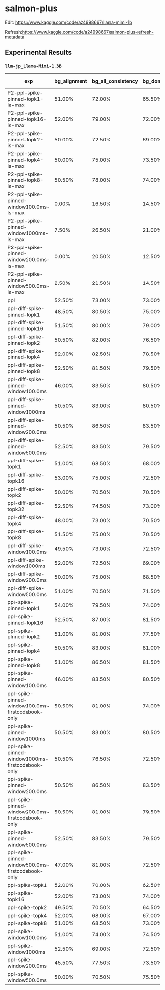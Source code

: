 # salmon-plus


Edit: https://www.kaggle.com/code/a24998667/llama-mimi-1b

Refresh:https://www.kaggle.com/code/a24998667/salmon-plus-refresh-metadata

## Experimental Results

<!-- AUTO-GEN: EXPERIMENTAL RESULTS BEGIN -->
### `llm-jp_Llama-Mimi-1.3B`

| exp | bg_alignment | bg_all_consistency | bg_domain_consistency | gender_consistency | rir_consistency | sentiment_alignment | sentiment_consistency | speaker_consistency | Avg Consistency | Avg Alignment | Avg All |
| --- | --- | --- | --- | --- | --- | --- | --- | --- | --- | --- | --- |
| P2-ppl-spike-pinned-topk1-is-max | 51.00% | 72.00% | 65.50% | 88.00% | 63.50% | 38.00% | 72.50% | 78.50% | 73.33% | 44.50% | 66.12% |
| P2-ppl-spike-pinned-topk16-is-max | 52.00% | 79.00% | 72.00% | 98.50% | 71.50% | 50.50% | 88.00% | 92.00% | 83.50% | 51.25% | 75.44% |
| P2-ppl-spike-pinned-topk2-is-max | 50.00% | 72.50% | 69.00% | 96.00% | 68.50% | 46.00% | 83.00% | 82.50% | 78.58% | 48.00% | 70.94% |
| P2-ppl-spike-pinned-topk4-is-max | 50.00% | 75.00% | 73.50% | 98.00% | 70.50% | 47.50% | 85.00% | 87.50% | 81.58% | 48.75% | 73.38% |
| P2-ppl-spike-pinned-topk8-is-max | 50.50% | 78.00% | 74.00% | 98.50% | 69.50% | 48.00% | 87.50% | 92.00% | 83.25% | 49.25% | 74.75% |
| P2-ppl-spike-pinned-window100.0ms-is-max | 0.00% | 16.50% | 14.50% | 26.50% | 23.00% | 2.50% | 19.00% | 23.00% | 20.42% | 1.25% | 15.62% |
| P2-ppl-spike-pinned-window1000ms-is-max | 7.50% | 26.50% | 21.00% | 78.00% | 39.50% | 14.50% | 42.50% | 64.00% | 45.25% | 11.00% | 36.69% |
| P2-ppl-spike-pinned-window200.0ms-is-max | 0.00% | 20.50% | 12.50% | 52.00% | 25.00% | 8.50% | 34.00% | 38.00% | 30.33% | 4.25% | 23.81% |
| P2-ppl-spike-pinned-window500.0ms-is-max | 2.50% | 21.50% | 14.50% | 77.00% | 34.00% | 10.50% | 42.00% | 55.00% | 40.67% | 6.50% | 32.12% |
| ppl | 52.50% | 73.00% | 73.00% | 83.50% | 91.50% | 48.50% | 79.50% | 85.00% | 80.92% | 50.50% | 73.31% |
| ppl-diff-spike-pinned-topk1 | 48.50% | 80.50% | 75.00% | 94.00% | 82.00% | 51.00% | 87.00% | 87.50% | 84.33% | 49.75% | 75.69% |
| ppl-diff-spike-pinned-topk16 | 51.50% | 80.00% | 79.00% | 99.00% | 88.00% | 44.00% | 93.50% | 94.00% | 88.92% | 47.75% | 78.62% |
| ppl-diff-spike-pinned-topk2 | 50.50% | 82.00% | 76.50% | 95.00% | 85.50% | 48.50% | 89.50% | 90.00% | 86.42% | 49.50% | 77.19% |
| ppl-diff-spike-pinned-topk4 | 52.00% | 82.50% | 78.50% | 96.50% | 83.50% | 45.50% | 91.00% | 92.50% | 87.42% | 48.75% | 77.75% |
| ppl-diff-spike-pinned-topk8 | 52.50% | 81.50% | 79.50% | 98.00% | 84.50% | 43.00% | 93.50% | 95.50% | 88.75% | 47.75% | 78.50% |
| ppl-diff-spike-pinned-window100.0ms | 46.00% | 83.50% | 80.50% | 88.00% | 84.50% | 44.00% | 84.50% | 88.00% | 84.83% | 45.00% | 74.88% |
| ppl-diff-spike-pinned-window1000ms | 50.50% | 83.00% | 80.50% | 99.00% | 88.00% | 47.50% | 92.50% | 95.50% | 89.75% | 49.00% | 79.56% |
| ppl-diff-spike-pinned-window200.0ms | 50.50% | 86.50% | 83.50% | 98.50% | 88.50% | 43.50% | 92.50% | 95.00% | 90.75% | 47.00% | 79.81% |
| ppl-diff-spike-pinned-window500.0ms | 52.50% | 83.50% | 79.50% | 100.00% | 84.50% | 45.50% | 95.50% | 96.00% | 89.83% | 49.00% | 79.62% |
| ppl-diff-spike-topk1 | 51.00% | 68.50% | 68.00% | 84.00% | 87.00% | 49.00% | 68.00% | 83.00% | 76.42% | 50.00% | 69.81% |
| ppl-diff-spike-topk16 | 53.00% | 75.00% | 72.50% | 94.00% | 95.50% | 50.00% | 84.00% | 95.50% | 86.08% | 51.50% | 77.44% |
| ppl-diff-spike-topk2 | 50.00% | 70.50% | 70.50% | 86.50% | 91.50% | 49.50% | 71.50% | 83.50% | 79.00% | 49.75% | 71.69% |
| ppl-diff-spike-topk32 | 52.50% | 74.50% | 73.00% | 95.50% | 93.00% | 48.50% | 83.00% | 94.50% | 85.58% | 50.50% | 76.81% |
| ppl-diff-spike-topk4 | 48.00% | 73.00% | 70.50% | 91.00% | 95.00% | 47.00% | 74.00% | 84.50% | 81.33% | 47.50% | 72.88% |
| ppl-diff-spike-topk8 | 51.50% | 75.00% | 70.50% | 92.00% | 94.00% | 49.00% | 80.00% | 89.00% | 83.42% | 50.25% | 75.12% |
| ppl-diff-spike-window100.0ms | 49.50% | 73.00% | 72.50% | 94.00% | 94.00% | 47.00% | 76.50% | 90.50% | 83.42% | 48.25% | 74.62% |
| ppl-diff-spike-window1000ms | 52.00% | 72.50% | 69.00% | 94.00% | 90.50% | 51.50% | 77.50% | 93.50% | 82.83% | 51.75% | 75.06% |
| ppl-diff-spike-window200.0ms | 50.00% | 75.00% | 68.50% | 91.50% | 90.50% | 46.00% | 80.00% | 87.50% | 82.17% | 48.00% | 73.62% |
| ppl-diff-spike-window500.0ms | 51.00% | 70.50% | 71.50% | 93.50% | 93.50% | 49.00% | 75.50% | 90.50% | 82.50% | 50.00% | 74.38% |
| ppl-spike-pinned-topk1 | 54.00% | 79.50% | 74.00% | 92.00% | 76.50% | 50.00% | 81.50% | 88.00% | 81.92% | 52.00% | 74.44% |
| ppl-spike-pinned-topk16 | 52.50% | 87.00% | 81.50% | 99.00% | 86.00% | 50.50% | 92.00% | 94.50% | 90.00% | 51.50% | 80.38% |
| ppl-spike-pinned-topk2 | 51.00% | 81.00% | 77.50% | 97.50% | 80.00% | 51.00% | 88.00% | 91.00% | 85.83% | 51.00% | 77.12% |
| ppl-spike-pinned-topk4 | 50.50% | 83.00% | 81.00% | 99.00% | 82.00% | 48.00% | 88.50% | 91.50% | 87.50% | 49.25% | 77.94% |
| ppl-spike-pinned-topk8 | 51.00% | 86.50% | 81.50% | 99.50% | 83.00% | 48.50% | 92.00% | 94.50% | 89.50% | 49.75% | 79.56% |
| ppl-spike-pinned-window100.0ms | 46.00% | 83.50% | 80.50% | 88.00% | 84.50% | 44.00% | 84.50% | 88.00% | 84.83% | 45.00% | 74.88% |
| ppl-spike-pinned-window100.0ms-firstcodebook-only | 50.50% | 81.00% | 74.00% | 77.50% | 79.00% | 39.00% | 76.50% | 78.50% | 77.75% | 44.75% | 69.50% |
| ppl-spike-pinned-window1000ms | 50.50% | 83.00% | 80.50% | 99.00% | 88.00% | 47.50% | 92.50% | 95.50% | 89.75% | 49.00% | 79.56% |
| ppl-spike-pinned-window1000ms-firstcodebook-only | 50.50% | 76.50% | 72.50% | 93.50% | 83.50% | 51.00% | 85.50% | 90.00% | 83.58% | 50.75% | 75.38% |
| ppl-spike-pinned-window200.0ms | 50.50% | 86.50% | 83.50% | 98.50% | 88.50% | 43.50% | 92.50% | 95.00% | 90.75% | 47.00% | 79.81% |
| ppl-spike-pinned-window200.0ms-firstcodebook-only | 50.50% | 81.00% | 79.50% | 90.50% | 76.50% | 48.50% | 85.00% | 87.50% | 83.33% | 49.50% | 74.88% |
| ppl-spike-pinned-window500.0ms | 52.50% | 83.50% | 79.50% | 100.00% | 84.50% | 45.50% | 95.50% | 96.00% | 89.83% | 49.00% | 79.62% |
| ppl-spike-pinned-window500.0ms-firstcodebook-only | 47.00% | 81.00% | 72.50% | 96.00% | 84.50% | 51.00% | 89.00% | 91.50% | 85.75% | 49.00% | 76.56% |
| ppl-spike-topk1 | 52.00% | 70.00% | 62.50% | 88.00% | 83.00% | 51.50% | 66.50% | 84.00% | 75.67% | 51.75% | 69.69% |
| ppl-spike-topk16 | 52.00% | 73.00% | 74.00% | 96.00% | 91.50% | 49.00% | 75.50% | 94.50% | 84.08% | 50.50% | 75.69% |
| ppl-spike-topk2 | 49.50% | 70.50% | 64.50% | 94.50% | 84.50% | 49.00% | 71.50% | 89.50% | 79.17% | 49.25% | 71.69% |
| ppl-spike-topk4 | 52.00% | 68.00% | 67.00% | 97.00% | 86.00% | 50.50% | 73.50% | 92.50% | 80.67% | 51.25% | 73.31% |
| ppl-spike-topk8 | 51.00% | 68.50% | 73.00% | 96.50% | 88.00% | 50.00% | 79.00% | 93.50% | 83.08% | 50.50% | 74.94% |
| ppl-spike-window100.0ms | 51.00% | 74.00% | 74.50% | 96.50% | 86.50% | 51.00% | 84.50% | 90.50% | 84.42% | 51.00% | 76.06% |
| ppl-spike-window1000ms | 52.50% | 69.00% | 72.50% | 97.00% | 90.00% | 54.00% | 79.50% | 94.00% | 83.67% | 53.25% | 76.06% |
| ppl-spike-window200.0ms | 45.50% | 77.50% | 73.50% | 99.00% | 87.00% | 49.50% | 87.50% | 93.50% | 86.33% | 47.50% | 76.62% |
| ppl-spike-window500.0ms | 50.00% | 70.50% | 75.50% | 98.00% | 92.50% | 54.00% | 85.00% | 94.00% | 85.92% | 52.00% | 77.44% |
<!-- AUTO-GEN: EXPERIMENTAL RESULTS END -->
